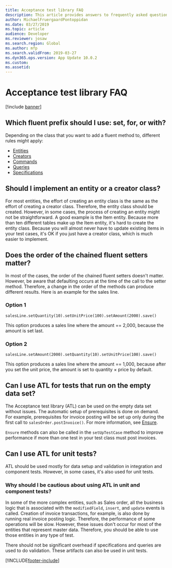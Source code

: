 ```yaml
---
title: Acceptance test library FAQ
description: This article provides answers to frequently asked questions about the Acceptance test library.
author: MichaelFruergaardPontoppidan
ms.date: 03/27/2019
ms.topic: article
audience: Developer
ms.reviewer: josaw
ms.search.region: Global
ms.author: mfp
ms.search.validFrom: 2019-03-27
ms.dyn365.ops.version: App Update 10.0.2
ms.custom: 
ms.assetid: 
---
```


# Acceptance test library FAQ

[!include [banner](../includes/banner.md)]

## Which fluent prefix should I use: set, for, or with?

Depending on the class that you want to add a fluent method to, different rules might apply:

- [Entities](concepts-entities.md)
- [Creators](concepts-creators.md)
- [Commands](concepts-commands.md)
- [Queries](concepts-queries.md)
- [Specifications](concepts-specifications.md)

## Should I implement an entity or a creator class?

For most entities, the effort of creating an entity class is the same as the effort of creating a creator class. Therefore, the entity class should be created. However, in some cases, the process of creating an entity might not be straightforward. A good example is the Item entity. Because more than ten different tables make up the Item entity, it's hard to create the entity class. Because you will almost never have to update existing items in your test cases, it's OK if you just have a creator class, which is much easier to implement.

## Does the order of the chained fluent setters matter?

In most of the cases, the order of the chained fluent setters doesn't matter. However, be aware that defaulting occurs at the time of the call to the setter method. Therefore, a change in the order of the methods can produce different results. Here is an example for the sales line.

### Option 1

```xpp
salesLine.setQuantity(10).setUnitPrice(100).setAmount(2000).save()
```

This option produces a sales line where the amount == 2,000, because the amount is set last.
	
### Option 2

```xpp
salesLine.setAmount(2000).setQuantity(10).setUnitPrice(100).save()
```

This option produces a sales line where the amount == 1,000, because after you set the unit price, the amount is set to quantity × price by default.

## Can I use ATL for tests that run on the empty data set?

The Acceptance test library (ATL) can be used on the empty data set without issues. The automatic setup of prerequisites is done on demand. For example, prerequisites for invoice posting will be set up only during the first call to `salesOrder.postInvoice()`. For more information, see [Ensure](test-data-methods.md#ensure-methods).

`Ensure` methods can also be called in the `setUpTestCase` method to improve performance if more than one test in your test class must post invoices.

## Can I use ATL for unit tests?

ATL should be used mostly for data setup and validation in integration and component tests. However, in some cases, it's also used for unit tests.

### Why should I be cautious about using ATL in unit and component tests?

In some of the more complex entities, such as Sales order, all the business logic that is associated with the `modifiedField`, `insert`, and `update` events is called. Creation of invoice transactions, for example, is also done by running real invoice posting logic. Therefore, the performance of some operations will be slow. However, these issues don't occur for most of the entities that represent master data. Therefore, you should be able to use those entities in any type of test.

There should not be significant overhead if specifications and queries are used to do validation. These artifacts can also be used in unit tests.


[!INCLUDE[footer-include](../../../includes/footer-banner.md)]
